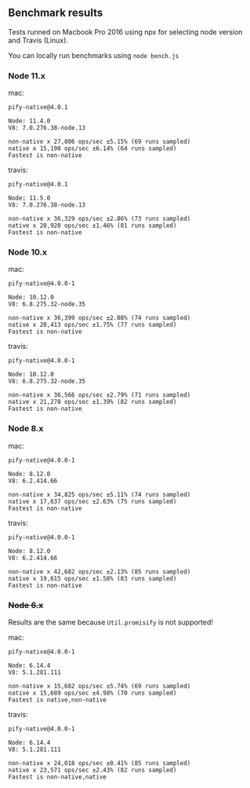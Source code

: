 ## Benchmark results

Tests runned on Macbook Pro 2016 using npx for selecting node version and Travis (Linux).

You can locally run benchmarks using `node bench.js`

### Node 11.x

mac:

```
pify-native@4.0.1

Node: 11.4.0
V8: 7.0.276.38-node.13

non-native x 27,806 ops/sec ±5.15% (69 runs sampled)
native x 15,198 ops/sec ±6.14% (64 runs sampled)
Fastest is non-native
```

travis:

```
pify-native@4.0.1

Node: 11.5.0
V8: 7.0.276.38-node.13

non-native x 36,329 ops/sec ±2.86% (73 runs sampled)
native x 20,920 ops/sec ±1.46% (81 runs sampled)
Fastest is non-native
```

### Node 10.x

mac:

```
pify-native@4.0.0-1

Node: 10.12.0
V8: 6.8.275.32-node.35

non-native x 36,399 ops/sec ±2.08% (74 runs sampled)
native x 20,413 ops/sec ±1.75% (77 runs sampled)
Fastest is non-native
```

travis:

```
pify-native@4.0.0-1

Node: 10.12.0
V8: 6.8.275.32-node.35

non-native x 36,566 ops/sec ±2.79% (71 runs sampled)
native x 21,278 ops/sec ±1.39% (82 runs sampled)
Fastest is non-native
```

### Node 8.x

mac:

```
pify-native@4.0.0-1

Node: 8.12.0
V8: 6.2.414.66

non-native x 34,825 ops/sec ±5.11% (74 runs sampled)
native x 17,637 ops/sec ±2.63% (75 runs sampled)
Fastest is non-native
```

travis:

```
pify-native@4.0.0-1

Node: 8.12.0
V8: 6.2.414.66

non-native x 42,682 ops/sec ±2.13% (85 runs sampled)
native x 19,615 ops/sec ±1.58% (83 runs sampled)
Fastest is non-native
```

### ~~Node 6.x~~

Results are the same because `Util.promisify` is not supported!

mac:

```
pify-native@4.0.0-1

Node: 6.14.4
V8: 5.1.281.111

non-native x 15,682 ops/sec ±5.74% (69 runs sampled)
native x 15,689 ops/sec ±4.98% (70 runs sampled)
Fastest is native,non-native
```

travis:

```
pify-native@4.0.0-1

Node: 6.14.4
V8: 5.1.281.111

non-native x 24,018 ops/sec ±0.41% (85 runs sampled)
native x 23,571 ops/sec ±2.43% (82 runs sampled)
Fastest is non-native,native
```
